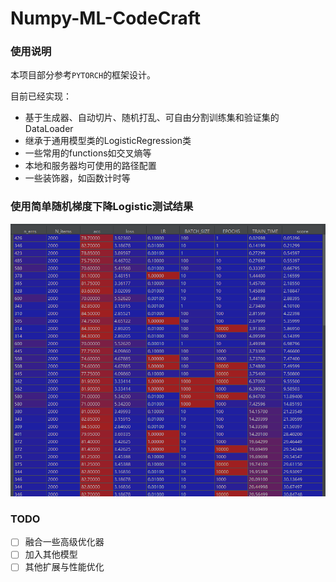# Numpy-ML-CodeCraft

### 使用说明
本项目部分参考`PYTORCH`的框架设计。

目前已经实现：
- 基于生成器、自动切片、随机打乱、可自由分割训练集和验证集的DataLoader
- 继承于通用模型类的LogisticRegression类
- 一些常用的functions如交叉熵等
- 本地和服务器均可使用的路径配置
- 一些装饰器，如函数计时等

### 使用简单随机梯度下降Logistic测试结果
![eval_data](./doc/eval_data.png)

### TODO
- [ ] 融合一些高级优化器
- [ ] 加入其他模型
- [ ] 其他扩展与性能优化
